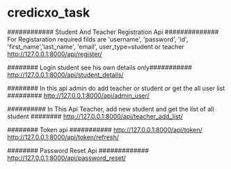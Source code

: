 # credicxo_task

############ Student And Teacher Registration Api 
############## For Registaration required filds are 'username', 'password', 'id', 'first_name','last_name', 'email', user_type=student or teacher
http://127.0.0.1:8000/api/register/

######## Login student see his own details only###########
http://127.0.0.1:8000/api/student_details/

######## In this api admin do add teacher or student or get the all user list #########
http://127.0.0.1:8000/api/admin_user/

########## In This Api Teacher, add new student and get the list of all student ########
http://127.0.0.1:8000/api/teacher_add_list/

######## Token api ###########
http://127.0.0.1:8000/api/token/
http://127.0.0.1:8000/api/token/refresh/

######## Password Reset Api #############
http://127.0.0.1:8000/api/password_reset/
